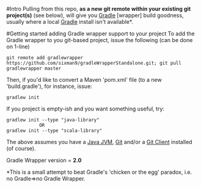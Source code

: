 #Intro
Pulling from this repo, **as a new git remote within your existing git project(s)** (see below), will give you [Gradle][2] [wrapper] build goodness, usually where a local [Gradle][2] install isn't available*.

#Getting started adding Gradle wrapper support to your project
To add the Gradle wrapper to you git-based project, issue the following (can be done on 1-line)

    git remote add gradlewrapper https://github.com/sixman9/gradleWrapperStandalone.git; git pull gradlewrapper master  

Then, if you'd like to convert a Maven 'pom.xml' file (to a new 'build.gradle'), for instance, issue:  

    gradlew init  

If you project is empty-ish and you want something useful, try:  

    gradlew init --type "java-library"
                OR
    gradlew init --type "scala-library"

The above assumes you have a [Java JVM][1], [Git][3] and/or a [Git Client][4] installed (of course).  

Gradle Wrapper version = **2.0**  

*This is a small attempt to beat Gradle's 'chicken or the egg' paradox, i.e. no Gradle=>no Gradle Wrapper.  

[1]: https://www.java.com
[2]: http://www.gradle.org
[3]: http://git-scm.com
[4]: http://www.sourcetreeapp.com
